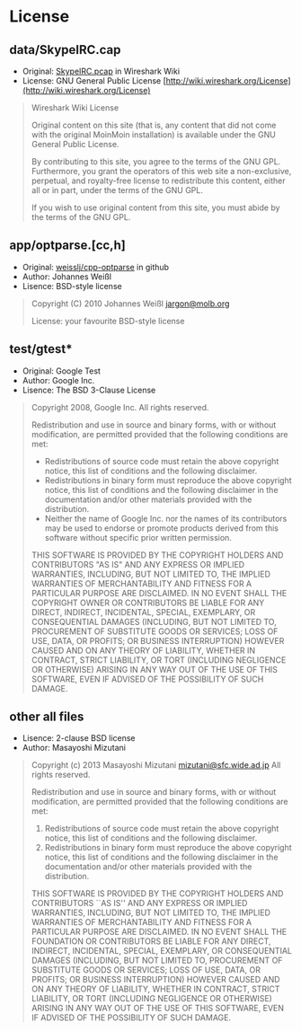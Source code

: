 # License

## data/SkypeIRC.cap

- Original: [SkypeIRC.pcap](http://wiki.wireshark.org/SampleCaptures?action=AttachFile&do=get&target=SkypeIRC.cap) in Wireshark Wiki
- License: GNU General Public License [http://wiki.wireshark.org/License](http://wiki.wireshark.org/License)

> Wireshark Wiki License
> 
> Original content on this site (that is, any content that did not come with the original MoinMoin installation) is available under the GNU General Public License.
> 
> By contributing to this site, you agree to the terms of the GNU GPL. Furthermore, you grant the operators of this web site a non-exclusive, perpetual, and royalty-free license to redistribute this content, either all or in part, under the terms of the GNU GPL.
> 
> If you wish to use original content from this site, you must abide by the terms of the GNU GPL.

## app/optparse.\[cc,h\]

- Original: [weisslj/cpp-optparse](https://github.com/weisslj/cpp-optparse) in github
- Author: Johannes Weißl
- Lisence: BSD-style license

> Copyright (C) 2010 Johannes Weißl <jargon@molb.org>
>
> License: your favourite BSD-style license

## test/gtest*

- Original: Google Test
- Author: Google Inc.
- Lisence: The BSD 3-Clause License

> Copyright 2008, Google Inc.
> All rights reserved.
> 
> Redistribution and use in source and binary forms, with or without
> modification, are permitted provided that the following conditions are
> met:
> 
> * Redistributions of source code must retain the above copyright
> notice, this list of conditions and the following disclaimer.
> * Redistributions in binary form must reproduce the above
> copyright notice, this list of conditions and the following disclaimer
> in the documentation and/or other materials provided with the
> distribution.
> * Neither the name of Google Inc. nor the names of its
> contributors may be used to endorse or promote products derived from
> this software without specific prior written permission.
> 
> THIS SOFTWARE IS PROVIDED BY THE COPYRIGHT HOLDERS AND CONTRIBUTORS
> "AS IS" AND ANY EXPRESS OR IMPLIED WARRANTIES, INCLUDING, BUT NOT
> LIMITED TO, THE IMPLIED WARRANTIES OF MERCHANTABILITY AND FITNESS FOR
> A PARTICULAR PURPOSE ARE DISCLAIMED. IN NO EVENT SHALL THE COPYRIGHT
> OWNER OR CONTRIBUTORS BE LIABLE FOR ANY DIRECT, INDIRECT, INCIDENTAL,
> SPECIAL, EXEMPLARY, OR CONSEQUENTIAL DAMAGES (INCLUDING, BUT NOT
> LIMITED TO, PROCUREMENT OF SUBSTITUTE GOODS OR SERVICES; LOSS OF USE,
> DATA, OR PROFITS; OR BUSINESS INTERRUPTION) HOWEVER CAUSED AND ON ANY
> THEORY OF LIABILITY, WHETHER IN CONTRACT, STRICT LIABILITY, OR TORT
> (INCLUDING NEGLIGENCE OR OTHERWISE) ARISING IN ANY WAY OUT OF THE USE
> OF THIS SOFTWARE, EVEN IF ADVISED OF THE POSSIBILITY OF SUCH DAMAGE.

## other all files

- Lisence: 2-clause BSD license
- Author: Masayoshi Mizutani

> Copyright (c) 2013 Masayoshi Mizutani <mizutani@sfc.wide.ad.jp>
> All rights reserved.
>
> Redistribution and use in source and binary forms, with or without
> modification, are permitted provided that the following conditions
> are met:
> 1. Redistributions of source code must retain the above copyright
>    notice, this list of conditions and the following disclaimer.
> 2. Redistributions in binary form must reproduce the above copyright
>    notice, this list of conditions and the following disclaimer in the
>    documentation and/or other materials provided with the distribution.
>
> THIS SOFTWARE IS PROVIDED BY THE COPYRIGHT HOLDERS AND CONTRIBUTORS
> ``AS IS'' AND ANY EXPRESS OR IMPLIED WARRANTIES, INCLUDING, BUT NOT LIMITED
> TO, THE IMPLIED WARRANTIES OF MERCHANTABILITY AND FITNESS FOR A PARTICULAR
> PURPOSE ARE DISCLAIMED.  IN NO EVENT SHALL THE FOUNDATION OR CONTRIBUTORS
> BE LIABLE FOR ANY DIRECT, INDIRECT, INCIDENTAL, SPECIAL, EXEMPLARY, OR
> CONSEQUENTIAL DAMAGES (INCLUDING, BUT NOT LIMITED TO, PROCUREMENT OF
> SUBSTITUTE GOODS OR SERVICES; LOSS OF USE, DATA, OR PROFITS; OR BUSINESS
> INTERRUPTION) HOWEVER CAUSED AND ON ANY THEORY OF LIABILITY, WHETHER IN
> CONTRACT, STRICT LIABILITY, OR TORT (INCLUDING NEGLIGENCE OR OTHERWISE)
> ARISING IN ANY WAY OUT OF THE USE OF THIS SOFTWARE, EVEN IF ADVISED OF THE
> POSSIBILITY OF SUCH DAMAGE.

